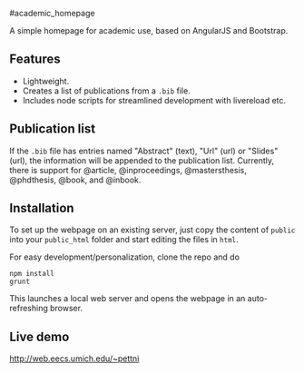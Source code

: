 #academic_homepage

A simple homepage for academic use, based on AngularJS and Bootstrap.

## Features

* Lightweight.
* Creates a list of publications from a `.bib` file.
* Includes node scripts for streamlined development with livereload etc.

## Publication list
If the `.bib` file has entries named "Abstract" (text), "Url" (url) or "Slides" (url), the information will be appended to the publication list. Currently, there is support for @article, @inproceedings, @mastersthesis, @phdthesis, @book, and @inbook.

## Installation

To set up the webpage on an existing server, just copy the content of `public` into your `public_html` folder and start editing the files in `html`.

For easy development/personalization, clone the repo and do
```
npm install
grunt
```
This launches a local web server and opens the webpage in an auto-refreshing browser.

## Live demo

http://web.eecs.umich.edu/~pettni
